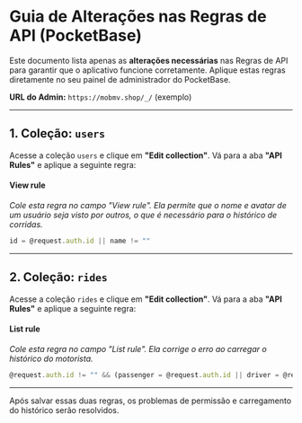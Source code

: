# Guia de Alterações nas Regras de API (PocketBase)

Este documento lista apenas as **alterações necessárias** nas Regras de API para garantir que o aplicativo funcione corretamente. Aplique estas regras diretamente no seu painel de administrador do PocketBase.

**URL do Admin:** `https://mobmv.shop/_/` (exemplo)

---

## 1. Coleção: `users`

Acesse a coleção `users` e clique em **"Edit collection"**. Vá para a aba **"API Rules"** e aplique a seguinte regra:

#### **View rule**
*Cole esta regra no campo "View rule". Ela permite que o nome e avatar de um usuário seja visto por outros, o que é necessário para o histórico de corridas.*

```js
id = @request.auth.id || name != ""
```

---

## 2. Coleção: `rides`

Acesse a coleção `rides` e clique em **"Edit collection"**. Vá para a aba **"API Rules"** e aplique a seguinte regra:


#### **List rule**
*Cole esta regra no campo "List rule". Ela corrige o erro ao carregar o histórico do motorista.*

```js
@request.auth.id != "" && (passenger = @request.auth.id || driver = @request.auth.id || @request.auth.role = "Admin" || @request.auth.role = "Atendente")
```

---

Após salvar essas duas regras, os problemas de permissão e carregamento do histórico serão resolvidos.
